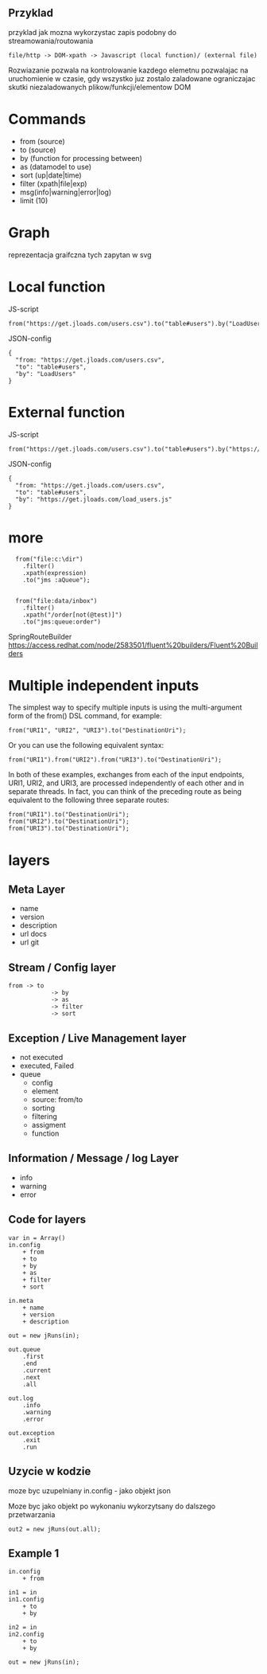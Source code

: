 ## Przyklad

przyklad jak mozna wykorzystac zapis podobny do streamowania/routowania

    
    file/http -> DOM-xpath -> Javascript (local function)/ (external file)


Rozwiazanie pozwala na kontrolowanie kazdego elemetnu
pozwalajac na uruchomienie w czasie, gdy wszystko juz zostalo zaladowane
ograniczajac skutki niezaladowanych plikow/funkcji/elementow DOM

# Commands
    
+ from (source)
+ to (source)
+ by (function for processing between)
+ as (datamodel to use)
+ sort (up|date|time)
+ filter (xpath|file|exp)
+ msg(info|warning|error|log)
+ limit (10)


# Graph
reprezentacja graifczna tych zapytan w svg

# Local function

JS-script

    from("https://get.jloads.com/users.csv").to("table#users").by("LoadUsers");
  
  
JSON-config

    {  
      "from: "https://get.jloads.com/users.csv",
      "to": "table#users",
      "by": "LoadUsers"
    }
        
        
        
# External function

JS-script

    from("https://get.jloads.com/users.csv").to("table#users").by("https://get.jloads.com/load_users.js");
  
  
JSON-config

    {  
      "from: "https://get.jloads.com/users.csv",
      "to": "table#users",
      "by": "https://get.jloads.com/load_users.js"
    }
    
    
# more

      from("file:c:\dir")
        .filter()
        .xpath(expression)
        .to("jms :aQueue");
        
        
      from("file:data/inbox")
        .filter()
        .xpath("/order[not(@test)]")
        .to("jms:queue:order")


SpringRouteBuilder
https://access.redhat.com/node/2583501/fluent%20builders/Fluent%20Builders


# Multiple independent inputs

The simplest way to specify multiple inputs is using the multi-argument form of the from() DSL command, for example:

    from("URI1", "URI2", "URI3").to("DestinationUri");

Or you can use the following equivalent syntax:

    from("URI1").from("URI2").from("URI3").to("DestinationUri");

In both of these examples, exchanges from each of the input endpoints, URI1, URI2, and URI3, are processed independently of each other and in separate threads. In fact, you can think of the preceding route as being equivalent to the following three separate routes:

    from("URI1").to("DestinationUri");
    from("URI2").to("DestinationUri");
    from("URI3").to("DestinationUri");


# layers


## Meta Layer

+ name
+ version
+ description
+ url docs
+ url git


## Stream / Config layer

    from -> to 
                -> by 
                -> as
                -> filter 
                -> sort
                

## Exception / Live Management layer                

+ not executed
+ executed, Failed
+ queue
    + config    
    + element
    + source: from/to
    + sorting
    + filtering
    + assigment
    + function


## Information / Message / log Layer
    
+ info
+ warning
+ error



## Code for layers

    var in = Array()
    in.config
        + from
        + to 
        + by 
        + as
        + filter 
        + sort
        
    in.meta
        + name
        + version
        + description
        
    out = new jRuns(in);
    
    out.queue
        .first
        .end
        .current
        .next
        .all
        
    out.log
        .info
        .warning
        .error
        
    out.exception
        .exit
        .run


## Uzycie w kodzie
moze byc uzupelniany in.config - jako objekt json

Moze byc jako objekt po wykonaniu wykorzytsany do dalszego przetwarzania

    out2 = new jRuns(out.all);
    
## Example 1

    in.config
        + from
    
    in1 = in
    in1.config
        + to 
        + by 
        
    in2 = in
    in2.config
        + to 
        + by 
        
    out = new jRuns(in);
    

